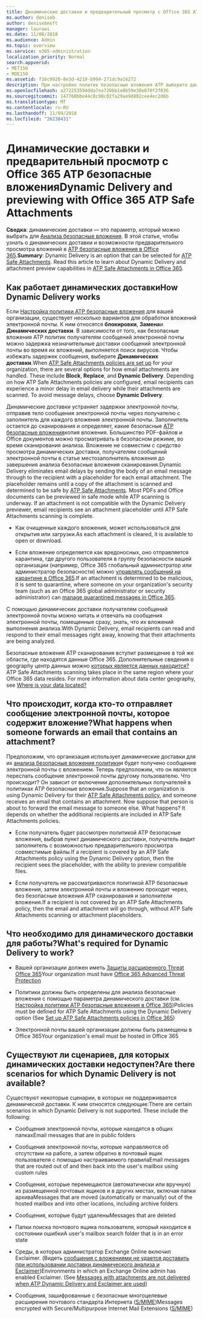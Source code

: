 ```yaml
---
title: Динамические доставки и предварительный просмотр с Office 365 ATP безопасные вложения
ms.author: deniseb
author: denisebmsft
manager: laurawi
ms.date: 11/08/2018
ms.audience: Admin
ms.topic: overview
ms.service: o365-administration
localization_priority: Normal
search.appverid:
- MET150
- MOE150
ms.assetid: f16c9928-8e3d-4219-b994-271dc9a16272
description: При настройке политик безопасные вложения ATP выберите динамических доставки, чтобы избежать задержек сообщение и включить людей для предварительного просмотра вложений, которые выполняется сканирование.
ms.openlocfilehash: a272253594dda7ea720bb1e8b59e38e870f2f036
ms.sourcegitcommit: 147768bbe44c8c98c02fa29ae9d882cee4ec2d6b
ms.translationtype: MT
ms.contentlocale: ru-RU
ms.lasthandoff: 11/09/2018
ms.locfileid: "26238431"
---
```

# <a name="dynamic-delivery-and-previewing-with-office-365-atp-safe-attachments"></a><span data-ttu-id="60123-103">Динамические доставки и предварительный просмотр с Office 365 ATP безопасные вложения</span><span class="sxs-lookup"><span data-stu-id="60123-103">Dynamic Delivery and previewing with Office 365 ATP Safe Attachments</span></span>

<span data-ttu-id="60123-p101">**Сводка**: динамические доставки — это параметр, который можно выбрать для [Анализа безопасные вложения](atp-safe-attachments.md). В этой статье, чтобы узнать о динамических доставки и возможности предварительного просмотра вложений в [ATP безопасные вложения в Office 365](atp-safe-attachments.md).</span><span class="sxs-lookup"><span data-stu-id="60123-p101">**Summary**: Dynamic Delivery is an option that can be selected for [ATP Safe Attachments](atp-safe-attachments.md). Read this article to learn about Dynamic Delivery and attachment preview capabilities in [ATP Safe Attachments in Office 365](atp-safe-attachments.md).</span></span>
  
## <a name="how-dynamic-delivery-works"></a><span data-ttu-id="60123-106">Как работает динамических доставки</span><span class="sxs-lookup"><span data-stu-id="60123-106">How Dynamic Delivery works</span></span>

<span data-ttu-id="60123-p102">Если [Настройка политики ATP безопасные вложения](set-up-atp-safe-attachments-policies.md) для вашей организации, существует несколько вариантов для обработки вложений электронной почты. К ним относятся **блокировки**, **Замена**и **Динамических доставки**. В зависимости от того, как безопасные вложения ATP политик получателям сообщений электронной почты можно задержка незначительные доставки сообщений электронной почты во время их вложений, выполняется поиск вирусов. Чтобы избежать задержек сообщения, выберите **Динамических доставки**.</span><span class="sxs-lookup"><span data-stu-id="60123-p102">When [ATP Safe Attachments policies are set up](set-up-atp-safe-attachments-policies.md) for your organization, there are several options for how email attachments are handled. These include **Block**, **Replace**, and **Dynamic Delivery**. Depending on how ATP Safe Attachments policies are configured, email recipients can experience a minor delay in email delivery while their attachments are scanned. To avoid message delays, choose **Dynamic Delivery**.</span></span>
  
<span data-ttu-id="60123-p103">Динамические доставки устраняет задержки электронной почты, отправив тело сообщения электронной почты через получателю с заполнитель для каждого вложения электронной почты. Заполнитель остается до сканирования и определяет, какие безопасные [ATP безопасные вложения](atp-safe-attachments.md)копия вложения. Большинство PDF-файлов и Office документов можно просматривать в безопасном режиме, во время сканирования анализа. Вложение не совместим с средство просмотра динамических доставки, получателям сообщений электронной почты в статье местозаполнитель вложения до завершения анализа безопасные вложения сканирования.</span><span class="sxs-lookup"><span data-stu-id="60123-p103">Dynamic Delivery eliminates email delays by sending the body of an email message through to the recipient with a placeholder for each email attachment. The placeholder remains until a copy of the attachment is scanned and determined to be safe by [ATP Safe Attachments](atp-safe-attachments.md). Most PDFs and Office documents can be previewed in safe mode while ATP scanning is underway. If an attachment is not compatible with the Dynamic Delivery previewer, email recipients see an attachment placeholder until ATP Safe Attachments scanning is complete.</span></span>

- <span data-ttu-id="60123-115">Как очищенные каждого вложения, может использоваться для открытия или загрузки.</span><span class="sxs-lookup"><span data-stu-id="60123-115">As each attachment is cleared, it is available to open or download.</span></span> 

- <span data-ttu-id="60123-116">Если вложение определяется как вредоносных, оно отправляется карантина, где другого пользователя в группу безопасности вашей организации (например, Office 365 глобальный администратор или администратор безопасности) можно [управлять сообщений на карантине в Office 365](manage-quarantined-messages-and-files.md).</span><span class="sxs-lookup"><span data-stu-id="60123-116">If an attachment is determined to be malicious, it is sent to quarantine, where someone on your organization's security team (such as an Office 365 global administrator or security administrator) can [manage quarantined messages in Office 365](manage-quarantined-messages-and-files.md).</span></span>

<span data-ttu-id="60123-117">С помощью динамических доставки получателям сообщений электронной почты можно читать и отвечать на сообщения электронной почты, помещенные сразу, знать, что их вложений выполнения анализа.</span><span class="sxs-lookup"><span data-stu-id="60123-117">With Dynamic Delivery, email recipients can read and respond to their email messages right away, knowing that their attachments are being analyzed.</span></span> 

<span data-ttu-id="60123-p104">Безопасные вложения ATP сканирования вступит размещение в той же области, где находятся данные Office 365. Дополнительные сведения о geography центр данных можно [которых является данных находится?](https://products.office.com/where-is-your-data-located?geo=All)</span><span class="sxs-lookup"><span data-stu-id="60123-p104">ATP Safe Attachments scanning takes place in the same region where your Office 365 data resides. For more information about data center geography, see [Where is your data located?](https://products.office.com/where-is-your-data-located?geo=All)</span></span> 
  
## <a name="what-happens-when-someone-forwards-an-email-that-contains-an-attachment"></a><span data-ttu-id="60123-120">Что происходит, когда кто-то отправляет сообщение электронной почты, которое содержит вложение?</span><span class="sxs-lookup"><span data-stu-id="60123-120">What happens when someone forwards an email that contains an attachment?</span></span>

<span data-ttu-id="60123-p105">Предположим, что организация использует динамические доставки для их [анализа безопасные вложения политики](set-up-atp-safe-attachments-policies.md)и будет получено сообщение электронной почты с вложением. Теперь предположим, что он является переслать сообщение электронной почты другому пользователю. Что происходит? Он зависит от включении дополнительных получателей в политиках ATP безопасные вложения.</span><span class="sxs-lookup"><span data-stu-id="60123-p105">Suppose that an organization is using Dynamic Delivery for their [ATP Safe Attachments policy](set-up-atp-safe-attachments-policies.md), and someone receives an email that contains an attachment. Now suppose that person is about to forward the email message to someone else. What happens? It depends on whether the additional recipients are included in ATP Safe Attachments policies.</span></span>
  
- <span data-ttu-id="60123-125">Если получатель будет рассмотрен политикой ATP безопасные вложения, выбрав пункт динамического доставки, получатель видит заполнитель с возможностью предварительного просмотра совместимые файлы.</span><span class="sxs-lookup"><span data-stu-id="60123-125">If a recipient is covered by an ATP Safe Attachments policy using the Dynamic Delivery option, then the recipient sees the placeholder, with the ability to preview compatible files.</span></span>
    
- <span data-ttu-id="60123-126">Если получатель не рассматриваются политикой ATP безопасные вложения, затем электронной почты и вложению проходит через, без безопасные вложения ATP сканирования и заполнители вложения.</span><span class="sxs-lookup"><span data-stu-id="60123-126">If a recipient is not covered by an ATP Safe Attachments policy, then the email and attachment will go through, without ATP Safe Attachments scanning or attachment placeholders.</span></span>
    
## <a name="whats-required-for-dynamic-delivery-to-work"></a><span data-ttu-id="60123-127">Что необходимо для динамического доставки для работы?</span><span class="sxs-lookup"><span data-stu-id="60123-127">What's required for Dynamic Delivery to work?</span></span>

- <span data-ttu-id="60123-128">Вашей организации должен иметь [Защиты расширенного Threat Office 365](office-365-atp.md)</span><span class="sxs-lookup"><span data-stu-id="60123-128">Your organization must have [Office 365 Advanced Threat Protection](office-365-atp.md)</span></span>
    
- <span data-ttu-id="60123-129">Политики должны быть определены для анализа безопасные вложения с помощью параметра динамического доставки (см. [Настройка политики ATP безопасные вложения в Office 365](set-up-atp-safe-attachments-policies.md))</span><span class="sxs-lookup"><span data-stu-id="60123-129">Policies must be defined for ATP Safe Attachments using the Dynamic Delivery option (See [Set up ATP Safe Attachments policies in Office 365](set-up-atp-safe-attachments-policies.md))</span></span>
    
- <span data-ttu-id="60123-130">Электронной почты вашей организации должны быть размещены в Office 365</span><span class="sxs-lookup"><span data-stu-id="60123-130">Your organization's email must be hosted in Office 365</span></span>
    
## <a name="are-there-scenarios-for-which-dynamic-delivery-is-not-available"></a><span data-ttu-id="60123-131">Существуют ли сценариев, для которых динамических доставки недоступен?</span><span class="sxs-lookup"><span data-stu-id="60123-131">Are there scenarios for which Dynamic Delivery is not available?</span></span>

<span data-ttu-id="60123-p106">Существуют некоторые сценарии, в которых не поддерживается динамической доставки. К ним относятся следующие:</span><span class="sxs-lookup"><span data-stu-id="60123-p106">There are certain scenarios in which Dynamic Delivery is not supported. These include the following:</span></span>
  
- <span data-ttu-id="60123-134">Сообщения электронной почты, которые находятся в общих папках</span><span class="sxs-lookup"><span data-stu-id="60123-134">Email messages that are in public folders</span></span>
    
- <span data-ttu-id="60123-135">Сообщения электронной почты, которые направляются об отсутствии на работе, а затем обратно в почтовый ящик пользователя с помощью настраиваемого правила</span><span class="sxs-lookup"><span data-stu-id="60123-135">Email messages that are routed out of and then back into the user's mailbox using custom rules</span></span>
    
- <span data-ttu-id="60123-136">Сообщения, которые перемещаются (автоматически или вручную) из размещенной почтовых ящиков и в других местах, включая папки архива</span><span class="sxs-lookup"><span data-stu-id="60123-136">Messages that are moved (automatically or manually) out of the hosted mailbox and into other locations, including archive folders</span></span>
    
- <span data-ttu-id="60123-137">Сообщения, которые будут удалены</span><span class="sxs-lookup"><span data-stu-id="60123-137">Messages that are deleted</span></span>
    
- <span data-ttu-id="60123-138">Папки поиска почтового ящика пользователя, который находится в состоянии ошибки</span><span class="sxs-lookup"><span data-stu-id="60123-138">A user's mailbox search folder that is in an error state</span></span>
    
- <span data-ttu-id="60123-p107">Среды, в которых администратор Exchange Online включил Exclaimer. (Видеть [сообщения с вложениями не удается доставить при использовании доставки динамического анализа и Exclaimer](https://support.microsoft.com/help/4014438/messages-with-attachments-are-not-delivered-when-atp-dynamic-delivery))</span><span class="sxs-lookup"><span data-stu-id="60123-p107">Environments in which an Exchange Online admin has enabled Exclaimer. (See [Messages with attachments are not delivered when ATP Dynamic Delivery and Exclaimer are used](https://support.microsoft.com/help/4014438/messages-with-attachments-are-not-delivered-when-atp-dynamic-delivery))</span></span>

- <span data-ttu-id="60123-141">Сообщения, зашифрованные с безопасные многоцелевые расширения почтового стандарта Интернета ([S/MIME](s-mime-for-message-signing-and-encryption.md))</span><span class="sxs-lookup"><span data-stu-id="60123-141">Messages encrypted with Secure/Multipurpose Internet Mail Extensions ([S/MIME](s-mime-for-message-signing-and-encryption.md))</span></span>
    
